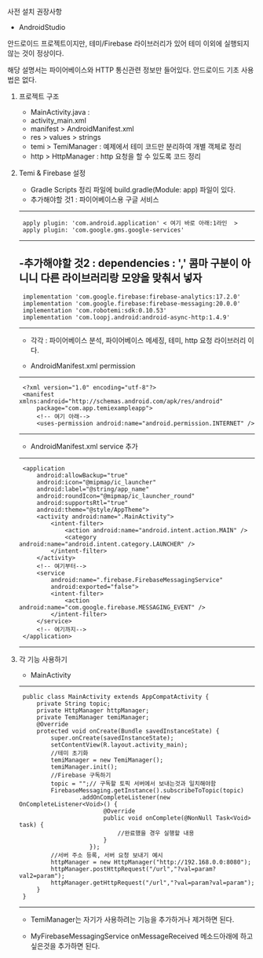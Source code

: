 사전 설치 권장사항
 - AndroidStudio

 안드로이드 프로젝트이지만, 
 테미/Firebase 라이브러리가 있어 테미 이외에 실행되지 않는 것이 정상이다.

 해당 설명서는 파이어베이스와 HTTP 통신관련 정보만 들어있다.
 안드로이드 기초 사용법은 없다.

 1. 프로젝트 구조
 	- MainActivity.java :
 	- activity_main.xml 
 	- manifest > AndroidManifest.xml
 	- res > values > strings
 	- temi > TemiManager : 예제에서 테미 코드만 분리하여 개별 객체로 정리
 	- http > HttpManager : http 요청을 할 수 있도록 코드 정리

2. Temi & Firebase 설정
	- Gradle Scripts 정리 파일에 build.gradle(Module: app) 파일이 있다.
	- 추가해야할 것1 : 파이어베이스용 구글 서비스
	---
		apply plugin: 'com.android.application' < 여기 바로 아래:1라인  >
		apply plugin: 'com.google.gms.google-services'
	---

	-추가해야할 것2 : dependencies : ',' 콤마 구분이 아니니 다른 라이브러리랑 모양을 맞춰서 넣자
	---
		implementation 'com.google.firebase:firebase-analytics:17.2.0'
	    implementation 'com.google.firebase:firebase-messaging:20.0.0'
	    implementation 'com.robotemi:sdk:0.10.53'
	    implementation 'com.loopj.android:android-async-http:1.4.9'
	---

	- 각각 : 파이어베이스 분석, 파이어베이스 메세징, 테미, http 요청 라이브러리 이다.

	- AndroidManifest.xml permission
	---
		<?xml version="1.0" encoding="utf-8"?>
		<manifest xmlns:android="http://schemas.android.com/apk/res/android"
		    package="com.app.temiexampleapp"> 
		    <!-- 여기 아래--> 
		    <uses-permission android:name="android.permission.INTERNET" />
	---

	- AndroidManifest.xml service 추가 
	---
		<application
	        android:allowBackup="true"
	        android:icon="@mipmap/ic_launcher"
	        android:label="@string/app_name"
	        android:roundIcon="@mipmap/ic_launcher_round"
	        android:supportsRtl="true"
	        android:theme="@style/AppTheme">
	        <activity android:name=".MainActivity">
	            <intent-filter>
	                <action android:name="android.intent.action.MAIN" />
	                <category android:name="android.intent.category.LAUNCHER" />
	            </intent-filter>
	        </activity>
	        <!-- 여기부터--> 
	        <service
	            android:name=".firebase.FirebaseMessagingService"
	            android:exported="false">
	            <intent-filter>
	                <action android:name="com.google.firebase.MESSAGING_EVENT" />
	            </intent-filter>
	        </service>
	        <!-- 여기까지--> 
	    </application>
	---

3. 각 기능 사용하기 
	- MainActivity
	--- 
		public class MainActivity extends AppCompatActivity {
		    private String topic;
		    private HttpManager httpManager;
		    private TemiManager temiManager;
		    @Override
		    protected void onCreate(Bundle savedInstanceState) {
		        super.onCreate(savedInstanceState);
		        setContentView(R.layout.activity_main);
		        //테미 초기화
		        temiManager = new TemiManager();
		        temiManager.init();
		        //Firebase 구독하기
		        topic = "";// 구독할 토픽 서버에서 보내는것과 일치해야함
		        FirebaseMessaging.getInstance().subscribeToTopic(topic)
		                .addOnCompleteListener(new OnCompleteListener<Void>() {
		                       @Override
		                       public void onComplete(@NonNull Task<Void> task) {
		                           //완료했을 경우 실행할 내용
		                       }
		                   });
		        //서버 주소 등록, 서버 요청 보내기 예시
		        httpManager = new HttpManager("http://192.168.0.0:8080");
		        httpManager.postHttpRequest("/url","?val=param?val2=param");
		        httpManager.getHttpRequest("/url","?val=param?val=param");
		    }
		}
	---

	- TemiManager는 자기가 사용하려는 기능을 추가하거나 제거하면 된다.

	- MyFirebaseMessagingService onMessageReceived 메소드아래에 하고싶은것을 추가하면 된다.
